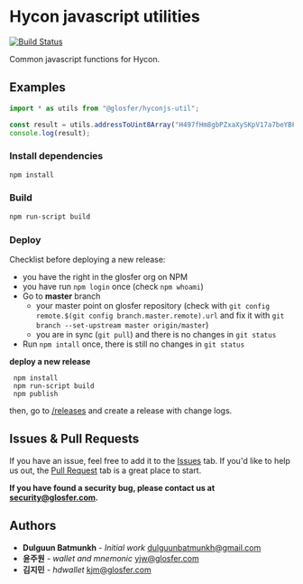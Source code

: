 # Hycon javascript utilities
[![Build Status](https://travis-ci.org/arigatodl/hyconjs-util.svg?branch=master)](https://travis-ci.org/arigatodl/hyconjs-util)

Common javascript functions for Hycon.

## Examples

```js
import * as utils from "@glosfer/hyconjs-util";

const result = utils.addressToUint8Array("H497fHm8gbPZxaXySKpV17a7beYBF9Ut3");
console.log(result);
```

### Install dependencies

```bash
npm install
```

### Build

```bash
npm run-script build
```

### Deploy

Checklist before deploying a new release:

* you have the right in the glosfer org on NPM
* you have run `npm login` once (check `npm whoami`)
* Go to **master** branch
  * your master point on glosfer repository (check with `git config remote.$(git config branch.master.remote).url` and fix it with `git branch --set-upstream master origin/master`)
  * you are in sync (`git pull`) and there is no changes in `git status`
* Run `npm intall` once, there is still no changes in `git status`

**deploy a new release**

```
 npm install
 npm run-script build
 npm publish
```

then, go to [/releases](https://github.com/arigatodl/hyconjs-util/releases) and create a release with change logs.

## Issues & Pull Requests

If you have an issue, feel free to add it to the [Issues](https://github.com/arigatodl/hyconjs-util/issues) tab.
If you'd like to help us out, the [Pull Request](https://github.com/arigatodl/hyconjs-util/pulls) tab is a great place to start.

**If you have found a security bug, please contact us at [security@glosfer.com](security@glosfer.com).**

## Authors

* **Dulguun Batmunkh** - *Initial work* <dulguunbatmunkh@gmail.com>
* **윤주원** - *wallet and mnemonic* <yjw@glosfer.com>
* **김지민** - *hdwallet* <kjm@glosfer.com>
